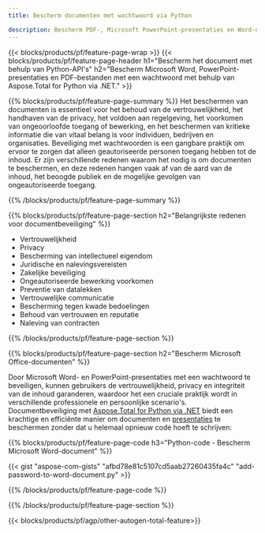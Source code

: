 ```yaml
---
title: Bescherm documenten met wachtwoord via Python 

description: Bescherm PDF-, Microsoft PowerPoint-presentaties en Word-documenten via uw Python-applicatie. Pas het wachtwoord eenvoudig toe.
---
```


{{< blocks/products/pf/feature-page-wrap >}}
{{< blocks/products/pf/feature-page-header h1="Bescherm het document met behulp van Python-API's" h2="Bescherm Microsoft Word, PowerPoint-presentaties en PDF-bestanden met een wachtwoord met behulp van Aspose.Total for Python via .NET." >}}

{{% blocks/products/pf/feature-page-summary %}}
Het beschermen van documenten is essentieel voor het behoud van de vertrouwelijkheid, het handhaven van de privacy, het voldoen aan regelgeving, het voorkomen van ongeoorloofde toegang of bewerking, en het beschermen van kritieke informatie die van vitaal belang is voor individuen, bedrijven en organisaties. Beveiliging met wachtwoorden is een gangbare praktijk om ervoor te zorgen dat alleen geautoriseerde personen toegang hebben tot de inhoud. Er zijn verschillende redenen waarom het nodig is om documenten te beschermen, en deze redenen hangen vaak af van de aard van de inhoud, het beoogde publiek en de mogelijke gevolgen van ongeautoriseerde toegang. 

{{% /blocks/products/pf/feature-page-summary  %}}

{{% blocks/products/pf/feature-page-section  h2="Belangrijkste redenen voor documentbeveiliging" %}}

- Vertrouwelijkheid 
- Privacy 
- Bescherming van intellectueel eigendom 
- Juridische en nalevingsvereisten
- Zakelijke beveiliging 
- Ongeautoriseerde bewerking voorkomen 
- Preventie van datalekken 
- Vertrouwelijke communicatie 
- Bescherming tegen kwade bedoelingen 
- Behoud van vertrouwen en reputatie 
- Naleving van contracten 

{{% /blocks/products/pf/feature-page-section %}}

{{% blocks/products/pf/feature-page-section  h2="Bescherm Microsoft Office-documenten" %}}

Door Microsoft Word- en PowerPoint-presentaties met een wachtwoord te beveiligen, kunnen gebruikers de vertrouwelijkheid, privacy en integriteit van de inhoud garanderen, waardoor het een cruciale praktijk wordt in verschillende professionele en persoonlijke scenario's.<br />
Documentbeveiliging met [Aspose.Total for Python via .NET](https://products.aspose.com/total/python-net/) biedt een krachtige en efficiënte manier om documenten en [presentaties](https://products.aspose.com/total/nl/python-net/protect/powerpoint/) te beschermen zonder dat u helemaal opnieuw code hoeft te schrijven:<br />

{{% blocks/products/pf/feature-page-code h3="Python-code - Bescherm Microsoft Word-document" %}}

{{< gist "aspose-com-gists" "afbd78e81c5107cd5aab27260435fa4c" "add-password-to-word-document.py" >}}

{{% /blocks/products/pf/feature-page-code  %}}

{{% /blocks/products/pf/feature-page-section %}}

{{< blocks/products/pf/agp/other-autogen-total-feature>}}